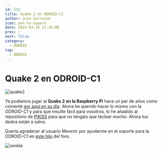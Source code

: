 ```yaml
---
id: 533
title: Quake 2 en ODROID-C1
author: Jose Cerrejon
icon: pen-to-square
date: 2015-03-16 11:35:00
prev: /
next: false
category:
  - ODROID
tag:
  - ODROID
---
```


# Quake 2 en ODROID-C1

![quake2](/images/2013/09/quake2.jpg)

Ya podíamos jugar al **Quake 2 en la Raspberry Pi** hace un par de años como comenté [por aquí en su día](/post.php?id=259). Ahora he querido hacer lo mismo con la *ODROID-C1* y para que resulte fácil para vosotros, lo he añadido al repositorio de [PiKISS](https://github.com/jmcerrejon/PiKISS/blob/dc9c450b5fe88affc70196b1ec0f5b14c520f3bb/scripts/games/quake.sh) para que no tengáis que teclear mucho. Ahora tus dedos están a salvo.

Quería agradecer al usuario *Meveric* por ayudarme en el soporte para la ODROID-C1 en [éste hilo](http://forum.odroid.com/viewtopic.php?f=91&t=6471&p=80266#p80266) del foro.

![winkle](/css/sm/winking.png)